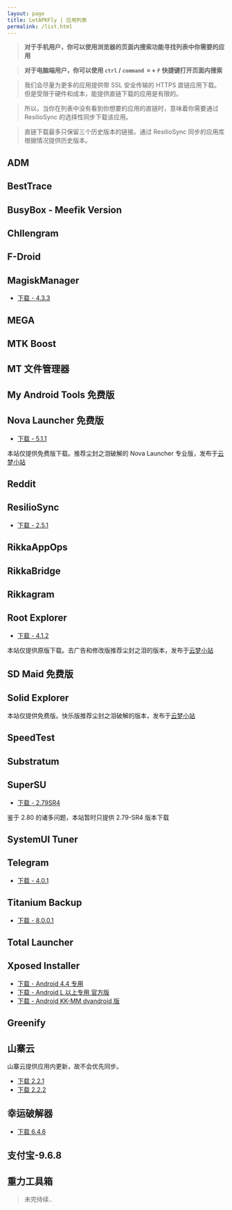 ```yaml
---
layout: page
title: LetAPKFly | 应用列表
permalink: /list.html
---
```


> **对于手机用户，你可以使用浏览器的页面内搜索功能寻找列表中你需要的应用**

> **对于电脑端用户，你可以使用 `ctrl` / `command ⌘` + `F` 快捷键打开页面内搜索**

> 我们会尽量为更多的应用提供带 SSL 安全传输的 HTTPS 直链应用下载。但是受限于硬件和成本，能提供直链下载的应用是有限的。

> 所以，当你在列表中没有看到你想要的应用的直链时，意味着你需要通过 ResilioSync 的选择性同步下载该应用。

> 直链下载最多只保留三个历史版本的链接。通过 ResilioSync 同步的应用库根据情况提供历史版本。

## ADM
## BestTrace
## BusyBox - Meefik Version
## Chllengram
## F-Droid
## MagiskManager

- [下载 - 4.3.3](http://git.oschina.net/neoFelhz/letapkfly/raw/master/MagiskManager/Magisk_4.3.3.apk)

## MEGA
## MTK Boost
## MT 文件管理器
## My Android Tools 免费版
## Nova Launcher 免费版

- [下载 - 5.1.1](http://git.oschina.net/neoFelhz/letapkfly/raw/master/Nova/Nova%20Launcher%205.1.1(apkmirror).apk)

本站仅提供免费版下载。推荐尘封之泪破解的 Nova Launcher 专业版，发布于[云梦小站](https://www.htcp.net)

## Reddit
## ResilioSync

- [下载 - 2.5.1](http://git.oschina.net/neoFelhz/letapkfly/raw/master/ResilioSync/ResilioSync-2.5.1.apk)

## RikkaAppOps
## RikkaBridge
## Rikkagram
## Root Explorer

- [下载 - 4.1.2](http://git.oschina.net/neoFelhz/letapkfly/raw/master/RootExplorer/RootExplorer_4.1.2.apk)

本站仅提供原版下载。去广告和修改版推荐尘封之泪的版本，发布于[云梦小站](https://www.htcp.net)

## SD Maid 免费版
## Solid Explorer

本站仅提供免费版。快乐版推荐尘封之泪破解的版本，发布于[云梦小站](https://www.htcp.net)

## SpeedTest
## Substratum
## SuperSU

- [下载 - 2.79SR4](https://git.oschina.net/neoFelhz/letapkfly/raw/master/SuperSU/SuperSU-2.79-SR4.apk)

鉴于 2.80 的诸多问题，本站暂时只提供 2.79-SR4 版本下载

## SystemUI Tuner
## Telegram

- [下载 - 4.0.1](https://git.oschina.net/neoFelhz/letapkfly/raw/master/Telegram/Telegram%204.0.1(apkmirror).apk)

## Titanium Backup

- [下载 - 8.0.0.1](http://git.oschina.net/neoFelhz/letapkfly/raw/master/TitaniumBackup/TitaniumBackup_8.0.0.1.apk)

## Total Launcher
## Xposed Installer

- [下载 - Android 4.4 专用](http://git.oschina.net/neoFelhz/letapkfly/raw/master/XposedInstaller/XposedInstaller_2.7_KK.apk)
- [下载 - Android L 以上专用 官方版](http://git.oschina.net/neoFelhz/letapkfly/raw/master/XposedInstaller/XposedInstaller_3.1.1_L+.apk)
- [下载 - Android KK-MM dvandroid 版](http://git.oschina.net/neoFelhz/letapkfly/raw/master/XposedInstaller/XposedInstaller_dvdandroid_3.0.1.apk)

## Greenify
## 山寨云

山寨云提供应用内更新，故不会优先同步。

- [下载 2.2.1](http://git.oschina.net/neoFelhz/letapkfly/raw/master/%E5%B1%B1%E5%AF%A8%E4%BA%91/%E5%B1%B1%E5%AF%A8%E4%BA%91-2.2.1.apk)
- [下载 2.2.2](http://git.oschina.net/neoFelhz/letapkfly/raw/master/%E5%B1%B1%E5%AF%A8%E4%BA%91/%E5%B1%B1%E5%AF%A8%E4%BA%91_2.2.2.apk)

## 幸运破解器

- [下载 6.4.6](https://git.oschina.net/neoFelhz/letapkfly/raw/master/%E5%B9%B8%E8%BF%90%E7%A0%B4%E8%A7%A3%E5%99%A8/%E5%B9%B8%E8%BF%90%E7%A0%B4%E8%A7%A3%E5%99%A8_6.4.6.apk)

## 支付宝-9.6.8
## 重力工具箱

> 未完待续..
